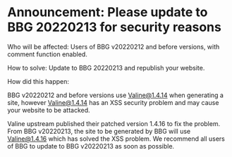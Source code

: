 # Announcement: Please update to BBG 20220213 for security reasons

Who will be affected: Users of BBG v20220212 and before versions, with comment function enabled.

How to solve: Update to BBG 20220213 and republish your website.

How did this happen:

BBG v20220212 and before versions use Valine@1.4.14 when generating a site, however Valine@1.4.14 has an XSS security problem and may cause your website to be attacked.

Valine upstream published their patched version 1.4.16 to fix the problem. From BBG v20220213, the site to be generated by BBG will use Valine@1.4.16 which has solved the XSS problem. We recommend all users of BBG to update to BBG v20220213 as soon as possible.
